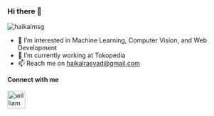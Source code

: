 ### Hi there 👋
<p align="left"> <img src="https://komarev.com/ghpvc/?username=haikalmsg&label=Profile%20views&color=0e75b6&style=flat" alt="haikalmsg" /> </p> 

- 👀 I’m interested in Machine Learning, Computer Vision, and Web Development
- 🌱 I’m currently working at Tokopedia
- 📫 Reach me on haikalrasyad@gmail.com

**Connect with me**
<br/>
<br/>
<a href="https://www.linkedin.com/in/haikal-muhammad-zahid-ghiffari-2601b129a" rel="some text " height="30" width="40"><img align="center" src="https://pbs.twimg.com/profile_images/1661161645857710081/6WtDIesg_400x400.png" alt="william" height="40" width="40" /></a>
<br/>
<br/>


<!--
**haikalmsg/haikalmsg** is a ✨ _special_ ✨ repository because its `README.md` (this file) appears on your GitHub profile.

Here are some ideas to get you started:

- 🔭 I’m currently working on ...
- 🌱 I’m currently learning ...
- 👯 I’m looking to collaborate on ...
- 🤔 I’m looking for help with ...
- 💬 Ask me about ...
- 📫 How to reach me: ...
- 😄 Pronouns: ...
- ⚡ Fun fact: ...
-->
